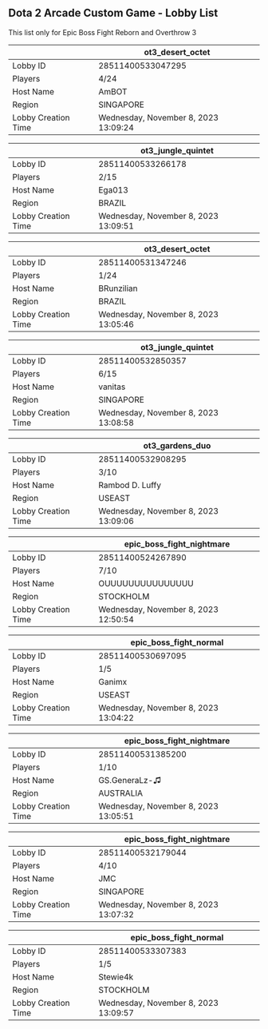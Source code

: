 ## Dota 2 Arcade Custom Game - Lobby List

This list only for Epic Boss Fight Reborn and Overthrow 3

|  | ot3_desert_octet |
| ------ | ------ |
| Lobby ID | 28511400533047295 |
| Players | 4/24 |
| Host Name | AmBOT |
| Region | SINGAPORE |
| Lobby Creation Time | Wednesday, November 8, 2023 13:09:24 |


|  | ot3_jungle_quintet |
| ------ | ------ |
| Lobby ID | 28511400533266178 |
| Players | 2/15 |
| Host Name | Ega013 |
| Region | BRAZIL |
| Lobby Creation Time | Wednesday, November 8, 2023 13:09:51 |


|  | ot3_desert_octet |
| ------ | ------ |
| Lobby ID | 28511400531347246 |
| Players | 1/24 |
| Host Name | BRunzilian |
| Region | BRAZIL |
| Lobby Creation Time | Wednesday, November 8, 2023 13:05:46 |


|  | ot3_jungle_quintet |
| ------ | ------ |
| Lobby ID | 28511400532850357 |
| Players | 6/15 |
| Host Name | vanitas |
| Region | SINGAPORE |
| Lobby Creation Time | Wednesday, November 8, 2023 13:08:58 |


|  | ot3_gardens_duo |
| ------ | ------ |
| Lobby ID | 28511400532908295 |
| Players | 3/10 |
| Host Name | Rambod D. Luffy |
| Region | USEAST |
| Lobby Creation Time | Wednesday, November 8, 2023 13:09:06 |


|  | epic_boss_fight_nightmare |
| ------ | ------ |
| Lobby ID | 28511400524267890 |
| Players | 7/10 |
| Host Name | OUUUUUUUUUUUUUUU |
| Region | STOCKHOLM |
| Lobby Creation Time | Wednesday, November 8, 2023 12:50:54 |


|  | epic_boss_fight_normal |
| ------ | ------ |
| Lobby ID | 28511400530697095 |
| Players | 1/5 |
| Host Name | Ganimx |
| Region | USEAST |
| Lobby Creation Time | Wednesday, November 8, 2023 13:04:22 |


|  | epic_boss_fight_nightmare |
| ------ | ------ |
| Lobby ID | 28511400531385200 |
| Players | 1/10 |
| Host Name | GS.GeneraLz-♫ |
| Region | AUSTRALIA |
| Lobby Creation Time | Wednesday, November 8, 2023 13:05:51 |


|  | epic_boss_fight_nightmare |
| ------ | ------ |
| Lobby ID | 28511400532179044 |
| Players | 4/10 |
| Host Name | JMC |
| Region | SINGAPORE |
| Lobby Creation Time | Wednesday, November 8, 2023 13:07:32 |


|  | epic_boss_fight_normal |
| ------ | ------ |
| Lobby ID | 28511400533307383 |
| Players | 1/5 |
| Host Name | Stewie4k |
| Region | STOCKHOLM |
| Lobby Creation Time | Wednesday, November 8, 2023 13:09:57 |


